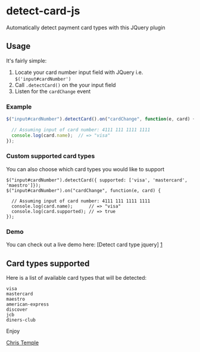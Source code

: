 detect-card-js
==============

Automatically detect payment card types with this JQuery plugin

## Usage
It's fairly simple:

1. Locate your card number input field with JQuery i.e. `$('input#cardNumber')`
2. Call `.detectCard()` on the your input field
3. Listen for the `cardChange` event
### Example

```Javascript
$("input#cardNumber").detectCard().on("cardChange", function(e, card) {

  // Assuming input of card number: 4111 111 1111 1111
  console.log(card.name);  // => "visa"
});
```

### Custom supported card types
You can also choose which card types you would like to support

```JS
$("input#cardNumber").detectCard({ supported: ['visa', 'mastercard', 'maestro']});
$("input#cardNumber").on("cardChange", function(e, card) {

  // Assuming input of card number: 4111 111 1111 1111
  console.log(card.name);      // => "visa"
  console.log(card.supported); // => true
});
```
### Demo
You can check out a live demo here: [Detect card type jquery] [1]

## Card types supported
Here is a list of available card types that will be detected:
```
visa
mastercard
maestro
american-express
discover
jcb
diners-club
```

Enjoy

[Chris Temple](http://christemple.github.io/)

  [1]: http://christemple.github.com/detect-card-js/        "Detect card type jquery"
